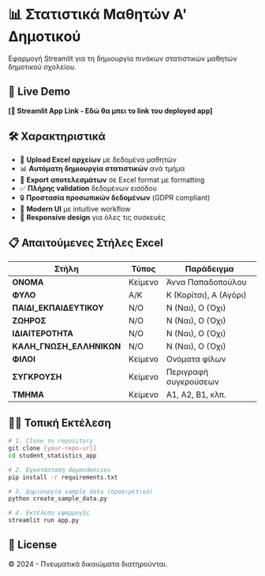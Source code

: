 # 📊 Στατιστικά Μαθητών Α' Δημοτικού

Εφαρμογή Streamlit για τη δημιουργία πινάκων στατιστικών μαθητών δημοτικού σχολείου.

## 🚀 Live Demo

**[🔗 Streamlit App Link - Εδώ θα μπει το link του deployed app]**

## 🛠️ Χαρακτηριστικά

- 📁 **Upload Excel αρχείων** με δεδομένα μαθητών
- 📊 **Αυτόματη δημιουργία στατιστικών** ανά τμήμα
- 💾 **Export αποτελεσμάτων** σε Excel format με formatting
- ✅ **Πλήρης validation** δεδομένων εισόδου
- 🔒 **Προστασία προσωπικών δεδομένων** (GDPR compliant)
- 🎨 **Modern UI** με intuitive workflow
- 📱 **Responsive design** για όλες τις συσκευές

## 📋 Απαιτούμενες Στήλες Excel

| Στήλη | Τύπος | Παράδειγμα |
|-------|-------|------------|
| **ΟΝΟΜΑ** | Κείμενο | Άννα Παπαδοπούλου |
| **ΦΥΛΟ** | Α/Κ | Κ (Κορίτσι), Α (Αγόρι) |
| **ΠΑΙΔΙ_ΕΚΠΑΙΔΕΥΤΙΚΟΥ** | Ν/Ο | Ν (Ναι), Ο (Όχι) |
| **ΖΩΗΡΟΣ** | Ν/Ο | Ν (Ναι), Ο (Όχι) |
| **ΙΔΙΑΙΤΕΡΟΤΗΤΑ** | Ν/Ο | Ν (Ναι), Ο (Όχι) |
| **ΚΑΛΗ_ΓΝΩΣΗ_ΕΛΛΗΝΙΚΩΝ** | Ν/Ο | Ν (Ναι), Ο (Όχι) |
| **ΦΙΛΟΙ** | Κείμενο | Ονόματα φίλων |
| **ΣΥΓΚΡΟΥΣΗ** | Κείμενο | Περιγραφή συγκρούσεων |
| **ΤΜΗΜΑ** | Κείμενο | Α1, Α2, Β1, κλπ. |

## 🏃‍♂️ Τοπική Εκτέλεση

```bash
# 1. Clone το repository
git clone [your-repo-url]
cd student_statistics_app

# 2. Εγκατάσταση dependencies
pip install -r requirements.txt

# 3. Δημιουργία sample data (προαιρετικό)
python create_sample_data.py

# 4. Εκτέλεση εφαρμογής
streamlit run app.py
```

## 📄 License

© 2024 - Πνευματικά δικαιώματα διατηρούνται.

